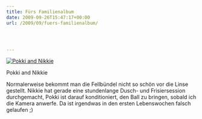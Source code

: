 ```yaml
---
title: Fürs Familienalbum
date: 2009-09-26T15:47:17+00:00
url: /2009/09/fuers-familienalbum/




---
```

<div class="flickr">
  <a href="http://www.flickr.com/photos/schreibblogade/3957293535/" title="Pokki and Nikkie"><img src="//farm3.static.flickr.com/2513/3957293535_518e359a65.jpg" alt="Pokki and Nikkie" /></a></p>

  <p>
    Pokki and Nikkie
  </p>
</div>

Normalerweise bekommt man die Fellbündel nicht so schön vor die Linse gestellt. Nikkie hat gerade eine stundenlange Dusch- und Frisiersession durchgemacht, Pokki ist darauf konditioniert, den Ball zu bringen, sobald ich die Kamera anwerfe. Da ist irgendwas in den ersten Lebenswochen falsch gelaufen ;)
